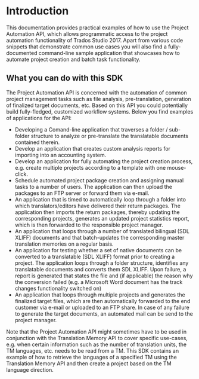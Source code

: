 Introduction
=====
This documentation provides practical examples of how to use the Project Automation API, which allows programmatic access to the project automation functionality of Trados Studio 2017. Apart from various code snippets that demonstrate common use cases you will also find a fully-documented command-line sample application that showcases how to automate project creation and batch task functionality.

What you can do with this SDK
----
The Project Automation API is concerned with the automation of common project management tasks such as file analysis, pre-translation, generation of finalized target documents, etc. Based on this API you could potentially build fully-fledged, customized workflow systems. Below you find examples of applications for the API:

* Developing a Comand-line application that traverses a folder / sub-folder structure to analyze or pre-translate the translatable documents contained therein.
* Develop an application that creates custom analysis reports for importing into an accounting system.
* Develop an application for fully automating the project creation process, e.g. create multiple projects according to a template with one mouse-click.
* Schedule automated project package creation and assigning manual tasks to a number of users. The application can then upload the packages to an FTP server or forward them via e-mail.
* An application that is timed to automatically loop through a folder into which translators/editors have delivered their return packages. The application then imports the return packages, thereby updating the corresponding projects, generates an updated project statistics report, which is then forwarded to the responsible project manager.
* An application that loops through a number of translated bilingual (SDL XLIFF) documents and that batch-updates the corresponding master translation memories on a regular basis.
* An application for testing whether a set of native documents can be converted to a translatable (SDL XLIFF) format prior to creating a project. The application loops through a folder structure, identifies any translatable documents and converts them SDL XLIFF. Upon failure, a report is generated that states the file and (if applicable) the reason why the conversion failed (e.g. a Microsoft Word document has the track changes functionality switched on)
* An application that loops through multiple projects and generates the finalized target files, which are then automatically forwarded to the end customer via e-mail or uploaded to an FTP share. In case of any failure to generate the target documents, an automated mail can be send to the project manager.


Note that the Project Automation API might sometimes have to be used in conjunction with the Translation Memory API to cover specific use-cases, e.g. when certain information such as the number of translation units, the TM languages, etc. needs to be read from a TM. This SDK contains an example of how to retrieve the languages of a specified TM using the Translation Memory API and then create a project based on the TM language direction.